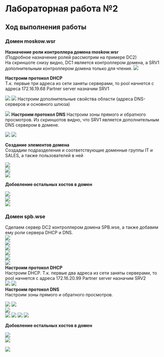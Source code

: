 # Лабораторная работа №2
## Ход выполнения работы  
### Домен moskow.wsr
**Назначение роли контроллера домена moskow.wsr**    
(Подробное назначение ролей рассмотрим на примере DC2)  
На скриншоте снизу видно, DC1 является контроллером домена, а SRV1 дополнительным контроллером домена только для чтения.
![](pic/dc1.png)    

**Настроим протокол DHCP**  
Т.к. первые три адреса из сети заняты серверами, то pool начнется с адреса 172.16.19.68 
Partner server назначим SRV1  

![](pic/dc1_dhcp_1.png)
![](pic/dc1_dhcp.png) 
Настроим дополнительные свойства области (адреса DNS-серверов и основного шлюза)  

![](pic/dc1_dhcp_2.png) 
**Настроим протокол DNS** 
Настроим зоны прямого и обратного просмотров. Из скриншотов видно, что SRV1 является дополнительным DNS сервером в домене.  

![](pic/dc1_dns1.png) 
![](pic/dc1_dns2.png) 

**Создание элементов домена**   
  Создадим подразделения и соответствующие доменные группы IT и SALES, а также пользователей в ней  
  
  ![](pic/dc1_con.png)    
  ![](pic/dc1_con1.png)   
  ![](pic/dc1_con2.png) 
    
 **Добовление остальных хостов в домен**  
 
  ![](pic/r1.png)   
  ![](pic/cli1.png)   
  ![](pic/dca.png)    
  
  ### Домен spb.wse 
  Сделаем сервер DC2 контроллером домена SPB.wse, а также добавим ему роли сервера DHCP и DNS.    
  ![](pic/DC2_1.png)  
  ![](pic/DC2_2.png)  
  ![](pic/DC2_3.png)  
  ![](pic/DC2_4.png)  
  ![](pic/DC2_5.png)  
  ![](pic/DC2_6.png)  
  **Настроим протокол DHCP**  
  Настроим DHCP. Т.к. первые два адреса из сети заняты серверами, то pool начнется с адреса 172.16.20.99
Partner server назначим SRV2  
![](pic/DC2_DHCP.png) 
![](pic/DHCP.png)   
**Настроим протокол DNS**   
Настроим зоны прямого и обратного просмотров. 

![](pic/DNS1.png) 
![](pic/DNS2.png)   
![](pic/DNS3.png)   
![](pic/DNS4.png) 
![](pic/DNS5.png) 
![](pic/DNS6.png) 
![](pic/dns7.png)   

**Добовление остальных хостов в домен**  
 
  ![](pic/SRV2.png)   
  ![](pic/CLI2_1.png)   

  ![](pic/r2.png)   
    

  
  
 
  
  
  



